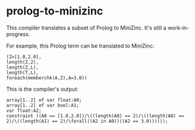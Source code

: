 # prolog-to-minizinc
This compiler translates a subset of Prolog to MiniZinc. It's still a work-in-progress.

For example, this Prolog term can be translated to MiniZinc:

    (Z=[1.0,2.0],
    length(Z,2),
    length(Z,L),
    length(T,L),
    foreach(memberchk(A,Z),A=3.0))

This is the compiler's output:

    array[1..2] of var float:A0;
    array[1..2] of var bool:A1;
    var float:A2;
    constraint ((A0 == [1.0,2.0])/\((length(A0) == 2)/\((length(A0) == 2)/\((length(A1) == 2)/\forall((A2 in A0))((A2 == 3.0))))));
